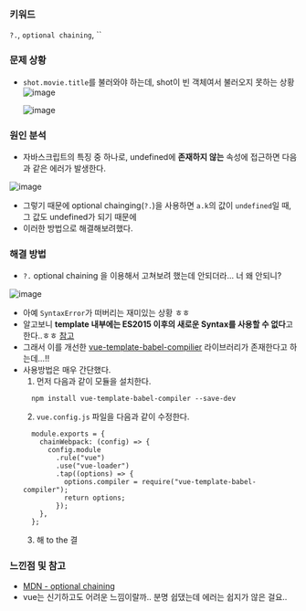 ### 키워드
`?.`, `optional chaining`, `` 

### 문제 상황
- `shot.movie.title`를 불러와야 하는데, shot이 빈 객체여서 불러오지 못하는 상황
   ![image](https://user-images.githubusercontent.com/37495515/235759225-c76dd907-e4c9-4a2e-90dc-c26a69b206ff.png)

    ![image](https://user-images.githubusercontent.com/37495515/235734221-5af0dc1f-3051-43b3-b7d0-97b4e0a4f37c.png)
  
  
### 원인 분석
- 자바스크립트의 특징 중 하나로, undefined에 **존재하지 않는** 속성에 접근하면 다음과 같은 에러가 발생한다.
    
![image](https://user-images.githubusercontent.com/37495515/235762151-93dd8ada-7260-4fa9-91e9-64f5d72f61d7.png)
- 그렇기 때문에 optional chainging(`?.`)을 사용하면 `a.k`의 값이 `undefined`일 때, 그 값도 undefined가 되기 때문에 
- 이러한 방법으로 해결해보려했다.  
    

### 해결 방법
-  `?.` optional chaining 을 이용해서 고쳐보려 했는데 안되더라... 너 왜 안되니?
  
  ![image](https://user-images.githubusercontent.com/37495515/235762706-1ff3b82b-dfff-493b-8103-1ae3f6a50843.png)
  - 아예 `SyntaxError`가 떠버리는 재미있는 상황 ㅎㅎ
  - 알고보니 **template 내부에는 ES2015 이후의 새로운 Syntax를 사용할 수 없다**고 한다..ㅎㅎ [참고](https://junglast.com/blog/vue-template-new-es-syntax)
  - 그래서 이를 개선한 [vue-template-babel-compilier](https://github.com/JuniorTour/vue-template-babel-compiler) 라이브러리가 존재한다고 하는데...!!
  - 사용방법은 매우 간단했다.
    1. 먼저 다음과 같이 모듈을 설치한다.
      ```
        npm install vue-template-babel-compiler --save-dev
      ```
    2. `vue.config.js` 파일을 다음과 같이 수정한다.
      ```
        module.exports = {
          chainWebpack: (config) => {
            config.module
              .rule("vue")
              .use("vue-loader")
              .tap((options) => {
                options.compiler = require("vue-template-babel-compiler");
                return options;
              });
          },
        };
      ```
    3. 해 to the 결

### 느낀점 및 참고
- [MDN - optional chaining](https://developer.mozilla.org/ko/docs/Web/JavaScript/Reference/Operators/Optional_chaining)
- vue는 신기하고도 어려운 느낌이랄까.. 분명 쉽댔는데 에러는 쉽지가 않은 걸요..
